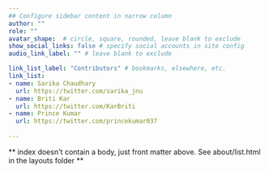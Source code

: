 ```yaml
---
## Configure sidebar content in narrow column
author: ""
role: ""
avatar_shape:  # circle, square, rounded, leave blank to exclude
show_social_links: false # specify social accounts in site config
audio_link_label: "" # leave blank to exclude

link_list_label: "Contributors" # bookmarks, elsewhere, etc.
link_list:
- name: Sarika Chaudhary
  url: https://twitter.com/sarika_jnu
- name: Briti Kar
  url: https://twitter.com/KarBriti
- name: Prince Kumar
  url: https://twitter.com/princekumar037
  
---
```


** index doesn't contain a body, just front matter above.
See about/list.html in the layouts folder **
